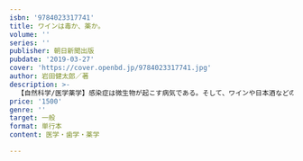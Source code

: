 ```yaml
---
isbn: '9784023317741'
title: ワインは毒か、薬か。
volume: ''
series: ''
publisher: 朝日新聞出版
pubdate: '2019-03-27'
cover: 'https://cover.openbd.jp/9784023317741.jpg'
author: 岩田健太郎／著
description: >-
  【自然科学/医学薬学】感染症は微生物が起こす病気である。そして、ワインや日本酒などのアルコールは、微生物が発酵によって作り出す飲み物である。両者の共通項は、とても多い。「川島なお美のがん死とワインの関係」ほか、ワインの歴史や新事実をひもときながら、感染症専門医が「アルコールと健康の関係」を解説する。
price: '1500'
genre: ''
target: 一般
format: 単行本
content: 医学・歯学・薬学

---
```

